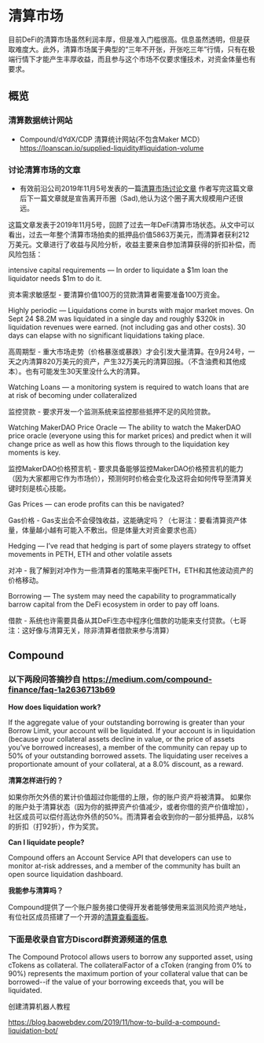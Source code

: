 # 清算市场

目前DeFi的清算市场虽然利润丰厚，但是准入门槛很高。信息虽然透明，但是获取难度大。此外，清算市场属于典型的“三年不开张，开张吃三年”行情，只有在极端行情下才能产生丰厚收益，而且参与这个市场不仅要求懂技术，对资金体量也有要求。
## 概览
### 清算数据统计网站
- Compound/dYdX/CDP 清算统计网站(不包含Maker MCD）
https://loanscan.io/supplied-liquidity#liquidation-volume 
### 讨论清算市场的文章
- 有效前沿公司2019年11月5号发表的一篇[清算市场讨论文章](https://medium.com/efficient-frontier/decentralized-finance-liquidations-a-business-opportunity-assessment-c0eea7bdacec ) 作者写完这篇文章后下一篇文章就是宣告离开币圈（Sad),他认为这个圈子离大规模用户还很远。

这篇文章发表于2019年11月5号，回顾了过去一年DeFi清算市场状态。从文中可以看出，过去一年整个清算市场拍卖的抵押品价值5863万美元，而清算者获利212万美元。文章进行了收益与风险分析，收益主要来自参加清算获得的折扣补偿，而风险包括：

intensive capital requirements — In order to liquidate a $1m loan the liquidator needs $1m to do it.

资本需求敏感型 - 要清算价值100万的贷款清算者需要准备100万资金。

Highly periodic — Liquidations come in bursts with major market moves. On Sept 24 $8.2M was liquidated in a single day and roughly $320k in liquidation revenues were earned. (not including gas and other costs). 30 days can elapse with no significant liquidations taking place.

高周期型 - 重大市场走势（价格暴涨或暴跌）才会引发大量清算。在9月24号，一天之内清算820万美元的资产，产生32万美元的清算回报。（不含油费和其他成本）。也有可能发生30天里没什么大的清算。

Watching Loans — a monitoring system is required to watch loans that are at risk of becoming under collateralized

监控贷款 - 要求开发一个监测系统来监控那些抵押不足的风险贷款。

Watching MakerDAO Price Oracle — The ability to watch the MakerDAO price oracle (everyone using this for market prices) and predict when it will change price as well as how this flows through to the liquidation key moments is key.

监控MakerDAO价格预言机 - 要求具备能够监控MakerDAO价格预言机的能力（因为大家都用它作为市场价），预测何时价格会变化及这将会如何传导至清算关键时刻是核心技能。

Gas Prices — can erode profits can this be navigated?

Gas价格 - Gas支出会不会侵蚀收益，这能确定吗？（七哥注：要看清算资产体量，体量越小越有可能入不敷出。但是体量大对资金要求也高）

Hedging — I’ve read that hedging is part of some players strategy to offset movements in PETH, ETH and other volatile assets

对冲 - 我了解到对冲作为一些清算者的策略来平衡PETH，ETH和其他波动资产的价格移动。

Borrowing — The system may need the capability to programmatically barrow capital from the DeFi ecosystem in order to pay off loans.

借款 - 系统也许需要具备从其DeFi生态中程序化借款的功能来支付贷款。（七哥注：这好像与清算无关，除非清算者借款来参与清算）

## Compound

### 以下两段问答摘抄自 https://medium.com/compound-finance/faq-1a2636713b69
**How does liquidation work?**

If the aggregate value of your outstanding borrowing is greater than your Borrow Limit, your account will be liquidated.
If your account is in liquidation (because your collateral assets decline in value, or the price of assets you’ve borrowed increases), a member of the community can repay up to 50% of your outstanding borrowed assets.
The liquidating user receives a proportionate amount of your collateral, at a 8.0% discount, as a reward.

**清算怎样进行的？**

如果你所欠外债的累计价值超过你能借的上限，你的账户资产将被清算。
如果你的账户处于清算状态（因为你的抵押资产价值减少，或者你借的资产价值增加），社区成员可以偿付高达你外债的50%。而清算者会收到你的一部分抵押品，以8%的折扣（打92折），作为奖赏。

**Can I liquidate people?**

Compound offers an Account Service API that developers can use to monitor at-risk addresses, and a member of the community has built an open source liquidation dashboard.

**我能参与清算吗？**

Compound提供了一个账户服务接口使得开发者能够使用来监测风险资产地址，有位社区成员搭建了一个开源的[清算查看面板](https://chiragkhatri.me/compound-liquidator/)。

### 下面是收录自官方Discord群资源频道的信息

The Compound Protocol allows users to borrow any supported asset, using cTokens as collateral. The collateralFactor of a cToken (ranging from 0% to 90%) represents the maximum portion of your collateral value that can be borrowed--if the value of your borrowing exceeds that, you will be liquidated.

创建清算机器人教程

https://blog.baowebdev.com/2019/11/how-to-build-a-compound-liquidation-bot/
